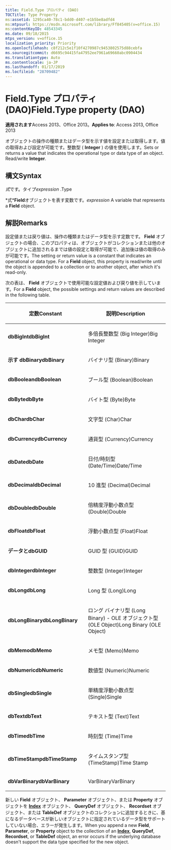 ```yaml
---
title: Field.Type プロパティ (DAO)
TOCTitle: Type Property
ms:assetid: 1295ca40-78c1-bdd0-d407-e1b5be8adfd4
ms:mtpsurl: https://msdn.microsoft.com/library/Ff845405(v=office.15)
ms:contentKeyID: 48543345
ms.date: 09/18/2015
mtps_version: v=office.15
localization_priority: Priority
ms.openlocfilehash: c8f212c5e1f10f4270987c9453802575d88cebfa
ms.sourcegitcommit: d6695c94415fa47952ee7961a69660abc0904434
ms.translationtype: Auto
ms.contentlocale: ja-JP
ms.lasthandoff: 01/17/2019
ms.locfileid: "28709482"
---
```

# <a name="fieldtype-property-dao"></a><span data-ttu-id="2a5f3-102">Field.Type プロパティ (DAO)</span><span class="sxs-lookup"><span data-stu-id="2a5f3-102">Field.Type property (DAO)</span></span>


<span data-ttu-id="2a5f3-103">**適用されます**Access 2013、Office 2013。</span><span class="sxs-lookup"><span data-stu-id="2a5f3-103">**Applies to**: Access 2013, Office 2013</span></span>

<span data-ttu-id="2a5f3-p101">オブジェクトの操作の種類またはデータ型を示す値を設定または取得します。値の取得および設定が可能です。整数型 ( **Integer** ) の値を使用します。</span><span class="sxs-lookup"><span data-stu-id="2a5f3-p101">Sets or returns a value that indicates the operational type or data type of an object. Read/write **Integer**.</span></span>

## <a name="syntax"></a><span data-ttu-id="2a5f3-106">構文</span><span class="sxs-lookup"><span data-stu-id="2a5f3-106">Syntax</span></span>

<span data-ttu-id="2a5f3-107">*式*です。タイプ</span><span class="sxs-lookup"><span data-stu-id="2a5f3-107">*expression* .Type</span></span>

<span data-ttu-id="2a5f3-108">\*式\***Field**オブジェクトを表す変数です。</span><span class="sxs-lookup"><span data-stu-id="2a5f3-108">*expression* A variable that represents a **Field** object.</span></span>

## <a name="remarks"></a><span data-ttu-id="2a5f3-109">解説</span><span class="sxs-lookup"><span data-stu-id="2a5f3-109">Remarks</span></span>

<span data-ttu-id="2a5f3-p102">設定値または戻り値は、操作の種類またはデータ型を示す定数です。 **Field** オブジェクトの場合、このプロパティは、オブジェクトがコレクションまたは他のオブジェクトに追加されるまでは値の設定と取得が可能で、追加後は値の取得のみが可能です。</span><span class="sxs-lookup"><span data-stu-id="2a5f3-p102">The setting or return value is a constant that indicates an operational or data type. For a **Field** object, this property is read/write until the object is appended to a collection or to another object, after which it's read-only.</span></span>

<span data-ttu-id="2a5f3-112">次の表は、 **Field** オブジェクトで使用可能な設定値および戻り値を示しています。</span><span class="sxs-lookup"><span data-stu-id="2a5f3-112">For a **Field** object, the possible settings and return values are described in the following table.</span></span>

<table>
<colgroup>
<col style="width: 50%" />
<col style="width: 50%" />
</colgroup>
<thead>
<tr class="header">
<th><p><span data-ttu-id="2a5f3-113">定数</span><span class="sxs-lookup"><span data-stu-id="2a5f3-113">Constant</span></span></p></th>
<th><p><span data-ttu-id="2a5f3-114">説明</span><span class="sxs-lookup"><span data-stu-id="2a5f3-114">Description</span></span></p></th>
</tr>
</thead>
<tbody>
<tr class="odd">
<td><p><span data-ttu-id="2a5f3-115"><strong>dbBigInt</strong></span><span class="sxs-lookup"><span data-stu-id="2a5f3-115"><strong>dbBigInt</strong></span></span></p></td>
<td><p><span data-ttu-id="2a5f3-116">多倍長整数型 (Big Integer)</span><span class="sxs-lookup"><span data-stu-id="2a5f3-116">Big Integer</span></span></p></td>
</tr>
<tr class="even">
<td><p><span data-ttu-id="2a5f3-117"><strong>示す dbBinary</strong></span><span class="sxs-lookup"><span data-stu-id="2a5f3-117"><strong>dbBinary</strong></span></span></p></td>
<td><p><span data-ttu-id="2a5f3-118">バイナリ型 (Binary)</span><span class="sxs-lookup"><span data-stu-id="2a5f3-118">Binary</span></span></p></td>
</tr>
<tr class="odd">
<td><p><span data-ttu-id="2a5f3-119"><strong>dbBoolean</strong></span><span class="sxs-lookup"><span data-stu-id="2a5f3-119"><strong>dbBoolean</strong></span></span></p></td>
<td><p><span data-ttu-id="2a5f3-120">ブール型 (Boolean)</span><span class="sxs-lookup"><span data-stu-id="2a5f3-120">Boolean</span></span></p></td>
</tr>
<tr class="even">
<td><p><span data-ttu-id="2a5f3-121"><strong>dbByte</strong></span><span class="sxs-lookup"><span data-stu-id="2a5f3-121"><strong>dbByte</strong></span></span></p></td>
<td><p><span data-ttu-id="2a5f3-122">バイト型 (Byte)</span><span class="sxs-lookup"><span data-stu-id="2a5f3-122">Byte</span></span></p></td>
</tr>
<tr class="odd">
<td><p><span data-ttu-id="2a5f3-123"><strong>dbChar</strong></span><span class="sxs-lookup"><span data-stu-id="2a5f3-123"><strong>dbChar</strong></span></span></p></td>
<td><p><span data-ttu-id="2a5f3-124">文字型 (Char)</span><span class="sxs-lookup"><span data-stu-id="2a5f3-124">Char</span></span></p></td>
</tr>
<tr class="even">
<td><p><span data-ttu-id="2a5f3-125"><strong>dbCurrency</strong></span><span class="sxs-lookup"><span data-stu-id="2a5f3-125"><strong>dbCurrency</strong></span></span></p></td>
<td><p><span data-ttu-id="2a5f3-126">通貨型 (Currency)</span><span class="sxs-lookup"><span data-stu-id="2a5f3-126">Currency</span></span></p></td>
</tr>
<tr class="odd">
<td><p><span data-ttu-id="2a5f3-127"><strong>dbDate</strong></span><span class="sxs-lookup"><span data-stu-id="2a5f3-127"><strong>dbDate</strong></span></span></p></td>
<td><p><span data-ttu-id="2a5f3-128">日付/時刻型 (Date/Time)</span><span class="sxs-lookup"><span data-stu-id="2a5f3-128">Date/Time</span></span></p></td>
</tr>
<tr class="even">
<td><p><span data-ttu-id="2a5f3-129"><strong>dbDecimal</strong></span><span class="sxs-lookup"><span data-stu-id="2a5f3-129"><strong>dbDecimal</strong></span></span></p></td>
<td><p><span data-ttu-id="2a5f3-130">10 進型 (Decimal)</span><span class="sxs-lookup"><span data-stu-id="2a5f3-130">Decimal</span></span></p></td>
</tr>
<tr class="odd">
<td><p><span data-ttu-id="2a5f3-131"><strong>dbDouble</strong></span><span class="sxs-lookup"><span data-stu-id="2a5f3-131"><strong>dbDouble</strong></span></span></p></td>
<td><p><span data-ttu-id="2a5f3-132">倍精度浮動小数点型 (Double)</span><span class="sxs-lookup"><span data-stu-id="2a5f3-132">Double</span></span></p></td>
</tr>
<tr class="even">
<td><p><span data-ttu-id="2a5f3-133"><strong>dbFloat</strong></span><span class="sxs-lookup"><span data-stu-id="2a5f3-133"><strong>dbFloat</strong></span></span></p></td>
<td><p><span data-ttu-id="2a5f3-134">浮動小数点型 (Float)</span><span class="sxs-lookup"><span data-stu-id="2a5f3-134">Float</span></span></p></td>
</tr>
<tr class="odd">
<td><p><span data-ttu-id="2a5f3-135"><strong>データと</strong></span><span class="sxs-lookup"><span data-stu-id="2a5f3-135"><strong>dbGUID</strong></span></span></p></td>
<td><p><span data-ttu-id="2a5f3-136">GUID 型 (GUID)</span><span class="sxs-lookup"><span data-stu-id="2a5f3-136">GUID</span></span></p></td>
</tr>
<tr class="even">
<td><p><span data-ttu-id="2a5f3-137"><strong>dbInteger</strong></span><span class="sxs-lookup"><span data-stu-id="2a5f3-137"><strong>dbInteger</strong></span></span></p></td>
<td><p><span data-ttu-id="2a5f3-138">整数型 (Integer)</span><span class="sxs-lookup"><span data-stu-id="2a5f3-138">Integer</span></span></p></td>
</tr>
<tr class="odd">
<td><p><span data-ttu-id="2a5f3-139"><strong>dbLong</strong></span><span class="sxs-lookup"><span data-stu-id="2a5f3-139"><strong>dbLong</strong></span></span></p></td>
<td><p><span data-ttu-id="2a5f3-140">Long 型 (Long)</span><span class="sxs-lookup"><span data-stu-id="2a5f3-140">Long</span></span></p></td>
</tr>
<tr class="even">
<td><p><span data-ttu-id="2a5f3-141"><strong>dbLongBinary</strong></span><span class="sxs-lookup"><span data-stu-id="2a5f3-141"><strong>dbLongBinary</strong></span></span></p></td>
<td><p><span data-ttu-id="2a5f3-142">ロング バイナリ型 (Long Binary) - OLE オブジェクト型 (OLE Object)</span><span class="sxs-lookup"><span data-stu-id="2a5f3-142">Long Binary (OLE Object)</span></span></p></td>
</tr>
<tr class="odd">
<td><p><span data-ttu-id="2a5f3-143"><strong>dbMemo</strong></span><span class="sxs-lookup"><span data-stu-id="2a5f3-143"><strong>dbMemo</strong></span></span></p></td>
<td><p><span data-ttu-id="2a5f3-144">メモ型 (Memo)</span><span class="sxs-lookup"><span data-stu-id="2a5f3-144">Memo</span></span></p></td>
</tr>
<tr class="even">
<td><p><span data-ttu-id="2a5f3-145"><strong>dbNumeric</strong></span><span class="sxs-lookup"><span data-stu-id="2a5f3-145"><strong>dbNumeric</strong></span></span></p></td>
<td><p><span data-ttu-id="2a5f3-146">数値型 (Numeric)</span><span class="sxs-lookup"><span data-stu-id="2a5f3-146">Numeric</span></span></p></td>
</tr>
<tr class="odd">
<td><p><span data-ttu-id="2a5f3-147"><strong>dbSingle</strong></span><span class="sxs-lookup"><span data-stu-id="2a5f3-147"><strong>dbSingle</strong></span></span></p></td>
<td><p><span data-ttu-id="2a5f3-148">単精度浮動小数点型 (Single)</span><span class="sxs-lookup"><span data-stu-id="2a5f3-148">Single</span></span></p></td>
</tr>
<tr class="even">
<td><p><span data-ttu-id="2a5f3-149"><strong>dbText</strong></span><span class="sxs-lookup"><span data-stu-id="2a5f3-149"><strong>dbText</strong></span></span></p></td>
<td><p><span data-ttu-id="2a5f3-150">テキスト型 (Text)</span><span class="sxs-lookup"><span data-stu-id="2a5f3-150">Text</span></span></p></td>
</tr>
<tr class="odd">
<td><p><span data-ttu-id="2a5f3-151"><strong>dbTime</strong></span><span class="sxs-lookup"><span data-stu-id="2a5f3-151"><strong>dbTime</strong></span></span></p></td>
<td><p><span data-ttu-id="2a5f3-152">時刻型 (Time)</span><span class="sxs-lookup"><span data-stu-id="2a5f3-152">Time</span></span></p></td>
</tr>
<tr class="even">
<td><p><span data-ttu-id="2a5f3-153"><strong>dbTimeStamp</strong></span><span class="sxs-lookup"><span data-stu-id="2a5f3-153"><strong>dbTimeStamp</strong></span></span></p></td>
<td><p><span data-ttu-id="2a5f3-154">タイムスタンプ型 (TimeStamp)</span><span class="sxs-lookup"><span data-stu-id="2a5f3-154">Time Stamp</span></span></p></td>
</tr>
<tr class="odd">
<td><p><span data-ttu-id="2a5f3-155"><strong>dbVarBinary</strong></span><span class="sxs-lookup"><span data-stu-id="2a5f3-155"><strong>dbVarBinary</strong></span></span></p></td>
<td><p><span data-ttu-id="2a5f3-156">VarBinary</span><span class="sxs-lookup"><span data-stu-id="2a5f3-156">VarBinary</span></span></p></td>
</tr>
</tbody>
</table>


<span data-ttu-id="2a5f3-157">新しい **Field** オブジェクト、 **Parameter** オブジェクト、または **Property** オブジェクトを **[Index](index-object-dao.md)** オブジェクト、 **QueryDef** オブジェクト、 **Recordset** オブジェクト、または **TableDef** オブジェクトのコレクションに追加するときに、基になるデータベースが新しいオブジェクトに指定されているデータ型をサポートしていない場合、エラーが発生します。</span><span class="sxs-lookup"><span data-stu-id="2a5f3-157">When you append a new **Field**, **Parameter**, or **Property** object to the collection of an **[Index](index-object-dao.md)**, **QueryDef**, **Recordset**, or **TableDef** object, an error occurs if the underlying database doesn't support the data type specified for the new object.</span></span>

